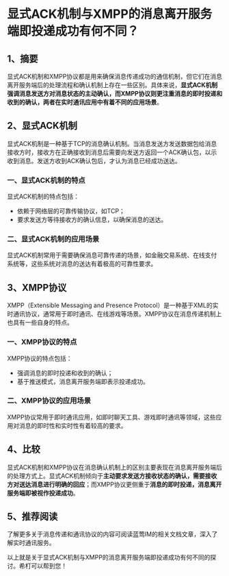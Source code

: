 # 显式ACK机制与XMPP的消息离开服务端即投递成功有何不同？

## 1、摘要

显式ACK机制和XMPP协议都是用来确保消息传递成功的通信机制，但它们在消息离开服务端后的处理流程和确认机制上存在一些区别。具体来说，**显式ACK机制强调消息发送方对消息状态的主动确认，而XMPP协议则更注重消息的即时投递和收到的确认，两者在实时通讯应用中有着不同的应用场景**。

## 2、显式ACK机制

显式ACK机制是一种基于TCP的消息确认机制。当消息发送方发送数据包给消息接收方时，接收方在正确接收到消息后需要向发送方返回一个ACK确认包，以示收到消息。发送方收到ACK确认包后，才认为消息已经成功送达。

### 一、显式ACK机制的特点
显式ACK机制的特点包括：
- 依赖于网络层的可靠传输协议，如TCP；
- 要求发送方等待接收方的确认信息，以确保消息的送达。

### 二、显式ACK机制的应用场景
显式ACK机制常用于需要确保消息可靠传递的场景，如金融交易系统、在线支付系统等，这些系统对消息的送达有着极高的可靠性要求。

## 3、XMPP协议

XMPP（Extensible Messaging and Presence Protocol）是一种基于XML的实时通讯协议，通常用于即时通讯、在线游戏等场景。XMPP协议在消息传递机制上也具有一些自身的特点。

### 一、XMPP协议的特点
XMPP协议的特点包括：
- 强调消息的即时投递和收到的确认；
- 基于推送模式，消息离开服务端即表示投递成功。

### 二、XMPP协议的应用场景
XMPP协议常用于即时通讯应用，如即时聊天工具、游戏即时通讯等领域，这些应用对消息的即时性和实时性有着较高的要求。

## 4、比较

显式ACK机制和XMPP协议在消息确认机制上的区别主要表现在消息离开服务端后的处理方式上。显式ACK机制倾向于**主动要求发送方接收状态的确认，需要接收方对送达消息进行明确的回应**；而XMPP协议更侧重于**消息的即时投递，消息离开服务端即被视作投递成功**。

## 5、推荐阅读

了解更多关于消息传递和通讯协议的内容可阅读蓝莺IM的相关文档文章，深入了解实时通讯服务。

以上就是关于显式ACK机制与XMPP的消息离开服务端即投递成功有何不同的探讨。希朾可以帮到您！
